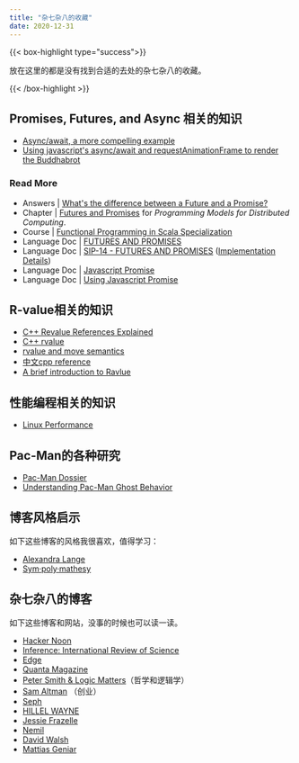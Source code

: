 ```yaml
---
title: "杂七杂八的收藏"
date: 2020-12-31
---
```


{{< box-highlight type="success">}}

放在这里的都是没有找到合适的去处的杂七杂八的收藏。

{{< /box-highlight >}}

## Promises, Futures, and Async 相关的知识
- [Async/await, a more compelling example](https://ricaud.me/blog/post/2017/10/Async/await%2C-a-more-compelling-example)
- [Using javascript's async/await and requestAnimationFrame to render the Buddhabrot](http://www.albertlobo.com/fractals/async-await-requestanimationframe-buddhabrot)

### Read More
- Answers | [What's the difference between a Future and a Promise?](https://stackoverflow.com/questions/14541975/whats-the-difference-between-a-future-and-a-promise)
- Chapter | [Futures and Promises](http://dist-prog-book.com/chapter/2/futures.html) for *Programming Models for Distributed Computing*.
- Course | [Functional Programming in Scala Specialization](https://www.coursera.org/specializations/scala#courses)
- Language Doc | [FUTURES AND PROMISES](https://docs.scala-lang.org/overviews/core/futures.html)
- Language Doc | [SIP-14 - FUTURES AND PROMISES](https://docs.scala-lang.org/sips/futures-promises.html) ([Implementation Details](https://github.com/phaller/scala/tree/execution-context/src/library/scala/concurrent))
- Language Doc | [Javascript Promise](https://developer.mozilla.org/en-US/docs/Web/JavaScript/Reference/Global_Objects/Promise)
- Language Doc | [Using Javascript Promise](https://developer.mozilla.org/en-US/docs/Web/JavaScript/Guide/Using_promises)

## R-value相关的知识

- [C++ Revalue References Explained](http://thbecker.net/articles/rvalue_references/section_01.html#section_01)
- [C++ rvalue](https://www.internalpointers.com/post/c-rvalue-references-and-move-semantics-beginners)
- [rvalue and move semantics](https://www.cprogramming.com/c++11/rvalue-references-and-move-semantics-in-c++11.html)
- [中文cpp reference](https://zh.cppreference.com/w/cpp/language/value_category)
- [A brief introduction to Ravlue](http://www.open-std.org/jtc1/sc22/wg21/docs/papers/2006/n2027.html)

## 性能编程相关的知识

- [Linux Performance](http://www.brendangregg.com/linuxperf.html)

## Pac-Man的各种研究

- [Pac-Man Dossier](https://pacman.holenet.info/)
- [Understanding Pac-Man Ghost Behavior](https://gameinternals.com/understanding-pac-man-ghost-behavior)

## 博客风格启示

如下这些博客的风格我很喜欢，值得学习：

* [Alexandra Lange](http://www.alexandralange.net/)
* [Sym·poly·mathesy](https://v5.chriskrycho.com/)

## 杂七杂八的博客

如下这些博客和网站，没事的时候也可以读一读。

* [Hacker Noon](https://hackernoon.com/)
* [Inference: International Review of Science](https://inference-review.com/)
* [Edge](https://www.edge.org/)
* [Quanta Magazine](https://www.quantamagazine.org/)
* [Peter Smith & Logic Matters](https://www.logicmatters.net/)（哲学和逻辑学）
* [Sam Altman](https://blog.samaltman.com/) （创业）
* [Seph](https://josephg.com/blog/)
* [HILLEL WAYNE](https://www.hillelwayne.com/post/)
* [Jessie Frazelle](https://blog.jessfraz.com/)
* [Nemil](https://www.nemil.com/)
* [David Walsh](https://davidwalsh.name/)
* [Mattias Geniar](https://ma.ttias.be/)


